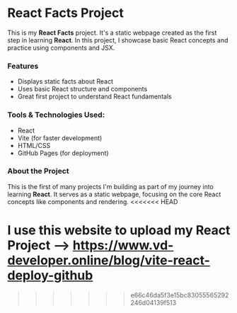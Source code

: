 # React Facts Project

This is my **React Facts** project. It's a static webpage created as the first step in learning **React**. In this project, I showcase basic React concepts and practice using components and JSX. 

### Features
- Displays static facts about React
- Uses basic React structure and components
- Great first project to understand React fundamentals

### Tools & Technologies Used:
- React
- Vite (for faster development)
- HTML/CSS
- GitHub Pages (for deployment)

### About the Project
This is the first of many projects I'm building as part of my journey into learning **React**. It serves as a static webpage, focusing on the core React concepts like components and rendering.
<<<<<<< HEAD

I use this website to upload my React Project --> https://www.vd-developer.online/blog/vite-react-deploy-github
=======
>>>>>>> e66c46da5f3e15bc83055565292246d04139f513
